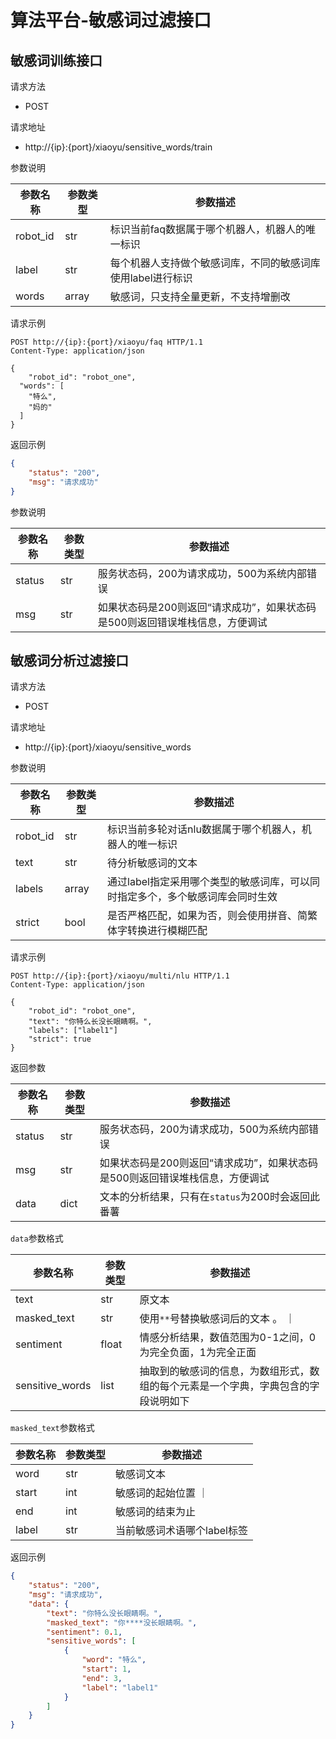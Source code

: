 # 算法平台-敏感词过滤接口

## 敏感词训练接口

请求方法
- POST

请求地址
- http://{ip}:{port}/xiaoyu/sensitive_words/train

参数说明

| 参数名称 | 参数类型 | 参数描述                                        |
| -------- | -------- | ----------------------------------------------- |
| robot_id | str      | 标识当前faq数据属于哪个机器人，机器人的唯一标识 |
| label    | str      | 每个机器人支持做个敏感词库，不同的敏感词库使用label进行标识 |
| words    | array    | 敏感词，只支持全量更新，不支持增删改            |

请求示例

```http
POST http://{ip}:{port}/xiaoyu/faq HTTP/1.1
Content-Type: application/json

{
	"robot_id": "robot_one",
  "words": [
    "特么",
    "妈的"
  ]
}
```
返回示例
```json
{
    "status": "200",
    "msg": "请求成功"
}
```

参数说明

| 参数名称 | 参数类型 | 参数描述                                |
| -------- | -------- | --------------------------------------- |
| status   | str      | 服务状态码，200为请求成功，500为系统内部错误 |
| msg     | str     | 如果状态码是200则返回“请求成功”，如果状态码是500则返回错误堆栈信息，方便调试              |



## 敏感词分析过滤接口
请求方法
- POST

请求地址
- http://{ip}:{port}/xiaoyu/sensitive_words

参数说明

| 参数名称 | 参数类型 | 参数描述                                        |
| -------- | -------- | ----------------------------------------------- |
| robot_id | str      | 标识当前多轮对话nlu数据属于哪个机器人，机器人的唯一标识 |
| text     | str      | 待分析敏感词的文本                        |
| labels    | array      | 通过label指定采用哪个类型的敏感词库，可以同时指定多个，多个敏感词库会同时生效 |
| strict   | bool     | 是否严格匹配，如果为否，则会使用拼音、简繁体字转换进行模糊匹配 |

请求示例
```
POST http://{ip}:{port}/xiaoyu/multi/nlu HTTP/1.1
Content-Type: application/json

{
    "robot_id": "robot_one",
    "text": "你特么长没长眼睛啊。",
    "labels": ["label1"]
    "strict": true
}
```

返回参数

| 参数名称 | 参数类型 | 参数描述                                |
| -------- | -------- | --------------------------------------- |
| status   | str      | 服务状态码，200为请求成功，500为系统内部错误 |
| msg     | str     | 如果状态码是200则返回“请求成功”，如果状态码是500则返回错误堆栈信息，方便调试              |
| data     | dict      | 文本的分析结果，只有在`status`为200时会返回此番薯             |

`data`参数格式

| 参数名称 | 参数类型 | 参数描述                                |
| -------- | -------- | --------------------------------------- |
| text     | str      | 原文本 |
| masked_text | str | 使用`**`号替换敏感词后的文本 。 ｜
| sentiment     | float      | 情感分析结果，数值范围为0-1之间，0为完全负面，1为完全正面          |
| sensitive_words   | list     | 抽取到的敏感词的信息，为数组形式，数组的每个元素是一个字典，字典包含的字段说明如下 |

`masked_text`参数格式

| 参数名称 | 参数类型 | 参数描述                                |
| -------- | -------- | --------------------------------------- |
| word     | str      | 敏感词文本 |
| start    | int      | 敏感词的起始位置 ｜
| end      | int      | 敏感词的结束为止 |
| label    | str      | 当前敏感词术语哪个label标签  |


返回示例
```json
{
    "status": "200",
    "msg": "请求成功",
    "data": {
        "text": "你特么没长眼睛啊。",
        "masked_text": "你****没长眼睛啊。",
        "sentiment": 0.1,
        "sensitive_words": [
            {
                "word": "特么",
                "start": 1,
                "end": 3,
                "label": "label1"
            }
        ]
    }
}
```
